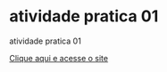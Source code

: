 # atividade pratica 01
 atividade pratica 01





 <a href="https://victoralexandre113.github.io/atividade-pratica-01/pratica.html">
Clique aqui e acesse o site
 </a>
